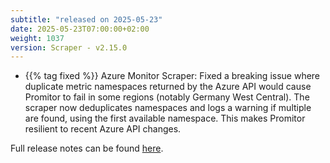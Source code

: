 ```yaml
---
subtitle: "released on 2025-05-23"
date: 2025-05-23T07:00:00+02:00
weight: 1037
version: Scraper - v2.15.0
---
```


- {{% tag fixed %}} Azure Monitor Scraper: Fixed a breaking issue where duplicate metric namespaces returned by the Azure API would cause Promitor to fail in some regions (notably Germany West Central). The scraper now deduplicates namespaces and logs a warning if multiple are found, using the first available namespace. This makes Promitor resilient to recent Azure API changes.

Full release notes can be found [here](https://github.com/tomkerkhove/promitor/releases/tag/Scraper-v2.15.0).
